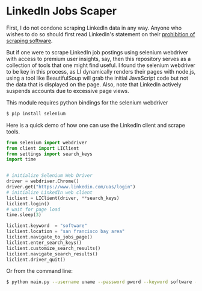 # LinkedIn Jobs Scaper

First, I do not condone scraping LinkedIn data in any way. Anyone who wishes to do so should first read LinkedIn's statement on their <a href="https://www.linkedin.com/help/linkedin/answer/56347/prohibition-of-scraping-software?lang=en" target="_blank">prohibition of scraping software</a>.


But if one were to scrape LinkedIn job postings using selenium webdriver with access to premium user insights, say, then this repository serves as a collection of tools that one might find useful. I found the selenium webdriver to be key in this process, as LI dynamically renders their pages with node.js, using a tool like BeautifulSoup will grab the initial JavaScript code but not the data that is displayed on the page. Also, note that LinkedIn actively suspends accounts due to excessive page views.


This module requires python bindings for the selenium webdriver
```bash
$ pip install selenium
```


Here is a quick demo of how one can use the LinkedIn client and scrape tools.

```python
from selenium import webdriver
from client import LIClient
from settings import search_keys
import time


# initialize Selenium Web Driver
driver = webdriver.Chrome()
driver.get("https://www.linkedin.com/uas/login")
# initialize LinkedIn web client
liclient = LIClient(driver, **search_keys)
liclient.login()
# wait for page load
time.sleep(3)

liclient.keyword  = "software"
liclient.location = "san francisco bay area"
liclient.navigate_to_jobs_page()
liclient.enter_search_keys()
liclient.customize_search_results()
liclient.navigate_search_results()
liclient.driver_quit()
```
Or from the command line:
```bash
$ python main.py --username uname --password pword --keyword software --location "san francisco bay area" --sort_by date
```
